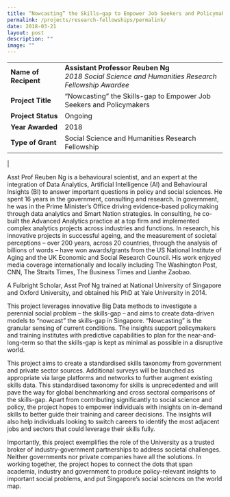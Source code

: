 ```yaml
---
title: “Nowcasting” the Skills–gap to Empower Job Seekers and Policymakers
permalink: /projects/research-fellowships/permalink/
date: 2018-03-21
layout: post
description: ""
image: ""
---
```

|  |  |
|---|---|
| **Name of Recipent** | **Assistant Professor Reuben Ng**<br>_2018 Social Science and Humanities Research Fellowship Awardee_ |
| **Project Title** | “Nowcasting” the Skills-gap to Empower Job Seekers and Policymakers |
| **Project Status** | Ongoing |
| **Year Awarded** | 2018 |
| **Type of Grant** | Social Science and Humanities Research Fellowship |
|

Asst Prof Reuben Ng is a behavioural scientist, and an expert at the integration of Data Analytics, Artificial Intelligence (AI) and Behavioural Insights (BI) to answer important questions in policy and social sciences. He spent 16 years in the government, consulting and research. In government, he was in the Prime Minister’s Office driving evidence-based policymaking through data analytics and Smart Nation strategies. In consulting, he co-built the Advanced Analytics practice at a top firm and implemented complex analytics projects across industries and functions. In research, his innovative projects in successful ageing, and the measurement of societal perceptions – over 200 years, across 20 countries, through the analysis of billions of words – have won awards/grants from the US National Institute of Aging and the UK Economic and Social Research Council. His work enjoyed media coverage internationally and locally including The Washington Post, CNN, The Straits Times, The Business Times and Lianhe Zaobao.      

A Fulbright Scholar, Asst Prof Ng trained at National University of Singapore and Oxford University, and obtained his PhD at Yale University in 2014.

This project leverages innovative Big Data methods to investigate a perennial social problem – the skills-gap – and aims to create data-driven models to “nowcast” the skills-gap in Singapore. “Nowcasting” is the granular sensing of current conditions. The insights support policymakers and training institutes with predictive capabilities to plan for the near-and-long-term so that the skills-gap is kept as minimal as possible in a disruptive world.  

This project aims to create a standardised skills taxonomy from government and private sector sources. Additional surveys will be launched as appropriate via large platforms and networks to further augment existing skills data. This standardised taxonomy for skills is unprecedented and will pave the way for global benchmarking and cross sectoral comparisons of the skills-gap. Apart from contributing significantly to social science and policy, the project hopes to empower individuals with insights on in-demand skills to better guide their training and career decisions. The insights will also help individuals looking to switch careers to identify the most adjacent jobs and sectors that could leverage their skills fully. 

Importantly, this project exemplifies the role of the University as a trusted broker of industry-government partnerships to address societal challenges. Neither governments nor private companies have all the solutions. In working together, the project hopes to connect the dots that span academia, industry and government to produce policy-relevant insights to important social problems, and put Singapore’s social sciences on the world map.